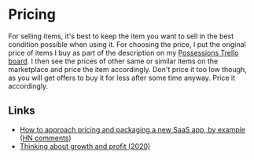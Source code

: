 # Pricing

For selling items, it's best to keep the item you want to sell in the best condition possible when using it. For choosing the price, I put the original price of items I buy as part of the description on my [Possessions Trello board](https://trello.com/b/HotsLGsc). I then see the prices of other same or similar items on the marketplace and price the item accordingly. Don't price it too low though, as you will get offers to buy it for less after some time anyway. Price it accordingly.

## Links

- [How to approach pricing and packaging a new SaaS app, by example](https://stripe.com/atlas/guides/saas-pricing) ([HN comments](https://news.ycombinator.com/item?id=16476454))
- [Thinking about growth and profit (2020)](https://jlongster.com/thinking-growth-profit)
